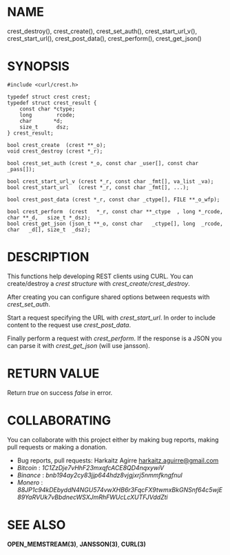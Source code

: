 # NAME

crest_destroy(), crest_create(), crest_set_auth(), crest_start_url_v(),
crest_start_url(), crest_post_data(), crest_perform(), crest_get_json()

# SYNOPSIS

    #include <curl/crest.h>
    
    typedef struct crest crest;
    typedef struct crest_result {
        const char *ctype;
        long        rcode;
        char       *d;
        size_t      dsz;
    } crest_result;
    
    bool crest_create  (crest **_o);
    void crest_destroy (crest *_r);
    
    bool crest_set_auth (crest *_o, const char _user[], const char _pass[]);
    
    bool crest_start_url_v (crest *_r, const char _fmt[], va_list _va);
    bool crest_start_url   (crest *_r, const char _fmt[], ...);
    
    bool crest_post_data (crest *_r, const char _ctype[], FILE **_o_wfp);
    
    bool crest_perform  (crest   *_r, const char **_ctype  , long *_rcode, char **_d,   size_t *_dsz);
    bool crest_get_json (json_t **_o, const char   _ctype[], long  _rcode, char   _d[], size_t  _dsz);

# DESCRIPTION

This functions help developing REST clients using CURL. You can create/destroy
a *crest structure* with *crest_create/crest_destroy*.

After creating you can configure shared options between requests with
*crest_set_auth*.

Start a request specifying the URL with *crest_start_url*. In order to include
content to the request use *crest_post_data*.

Finally perform a request with *crest_perform*. If the response is a JSON you
can parse it with *crest_get_json* (will use jansson).

# RETURN VALUE

Return *true* on success *false* in error.

# COLLABORATING

You can collaborate with this project either by making bug reports,
making pull requests or making a donation.

- Bug reports, pull requests: Harkaitz Agirre <harkaitz.aguirre@gmail.com>
- *Bitcoin* : _1C1ZzDje7vHhF23mxqfcACE8QD4nqxywiV_
- *Binance* : _bnb194ay2cy83jjp644hdz8vjgjxrj5nmmfkngfnul_
- *Monero* : _88JP1c94kDEbyddN4NGU574vwXHB6r3FqcFX9twmxBkGNSnf64c5wjE89YaRVUk7vBbdnecWSXJmRhFWUcLcXUTFJVddZti_

# SEE ALSO

**OPEN_MEMSTREAM(3)**, **JANSSON(3)**, **CURL(3)**

